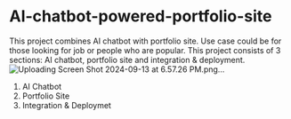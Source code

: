 # AI-chatbot-powered-portfolio-site
This project combines AI chatbot with portfolio site. Use case could be for those looking for job or people who are popular.
This project consists of 3 sections: AI chatbot, portfolio site and integration & deployment.
![Uploading Screen Shot 2024-09-13 at 6.57.26 PM.png…]()

1. AI Chatbot
2. Portfolio Site
3. Integration & Deploymet
